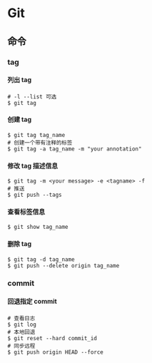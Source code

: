 # Git

## 命令

### tag

#### 列出 tag
```shell
# -l --list 可选
$ git tag

```

#### 创建 tag
```shell
$ git tag tag_name
# 创建一个带有注释的标签
$ git tag -a tag_name -m "your annotation"
```
#### 修改 tag 描述信息

```shell
$ git tag -m <your message> -e <tagname> -f
# 推送
$ git push --tags
```

#### 查看标签信息
```shell
$ git show tag_name
```
#### 删除 tag
```shell
$ git tag -d tag_name
$ git push --delete origin tag_name
```

### commit
#### 回退指定 commit

```shell
# 查看日志
$ git log
# 本地回退
$ git reset --hard commit_id
# 同步远程
$ git push origin HEAD --force
```